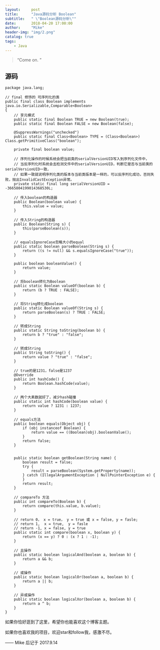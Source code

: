 ```yaml
---
layout:     post
title:      "Java源码分析 Boolean"
subtitle:   " \"Boolean源码分析\""
date:       2018-04-20 17:00:00
author:     "Mike"
header-img: "img/2.png"
catalog: true
tags:
    - Java
---
```


> “Come on. ”

## 源码
    package java.lang;

	// final 修饰的 可序列化的类
	public final class Boolean implements java.io.Serializable,Comparable<Boolean>
	{
	    // 享元模式    
	    public static final Boolean TRUE = new Boolean(true);
	    public static final Boolean FALSE = new Boolean(false);
	
	    @SuppressWarnings("unchecked")
	    public static final Class<Boolean> TYPE = (Class<Boolean>) Class.getPrimitiveClass("boolean");
	    
	    private final boolean value;
	
	    // 序列化操作的时候系统会把当前类的serialVersionUID写入到序列化文件中，
	    // 当反序列化时系统会去检测文件中的serialVersionUID，判断它是否与当前类的serialVersionUID一致，
	    // 如果一致就说明序列化类的版本与当前类版本是一样的，可以反序列化成功，否则失败，抛出InvalidCastException异常。
	    private static final long serialVersionUID = -3665804199014368530L;
	
	    // 传入boolean的构造器
	    public Boolean(boolean value) {
	        this.value = value;
	    }
	
	    // 传入String的构造器
	    public Boolean(String s) {
	        this(parseBoolean(s));
	    }
	
	    // equalsIgnoreCase忽略大小的equal
	    public static boolean parseBoolean(String s) {
	        return ((s != null) && s.equalsIgnoreCase("true"));
	    }
	
	    public boolean booleanValue() {
	        return value;
	    }
	
	    // 将boolean转化为Boolean
	    public static Boolean valueOf(boolean b) {
	        return (b ? TRUE : FALSE);
	    }
	
	    // 将String转化成boolean
	    public static Boolean valueOf(String s) {
	        return parseBoolean(s) ? TRUE : FALSE;
	    }
	
	    // 转成String
	    public static String toString(boolean b) {
	        return b ? "true" : "false";
	    }
	
	    // 转成String
	    public String toString() {
	        return value ? "true" : "false";
	    }
	
	    // true的是1231，false是1237
	    @Override
	    public int hashCode() {
	        return Boolean.hashCode(value);
	    }
	
	    // 两个大素数就好了，减少hash碰撞
	    public static int hashCode(boolean value) {
	        return value ? 1231 : 1237;
	    }
	
	    // equals方法
	    public boolean equals(Object obj) {
	        if (obj instanceof Boolean) {
	            return value == ((Boolean)obj).booleanValue();
	        }
	        return false;
	    }
	
	
	    public static boolean getBoolean(String name) {
	        boolean result = false;
	        try {
	            result = parseBoolean(System.getProperty(name));
	        } catch (IllegalArgumentException | NullPointerException e) {
	        }
	        return result;
	    }
	
	    // compareTo 方法
	    public int compareTo(Boolean b) {
	        return compare(this.value, b.value);
	    }
	
	    // return 0， x = true， y = true 或 x = false, y = fasle;
	    // return 1,  x = true,  y = fasle
	    // return -1, x = false, y = true
	    public static int compare(boolean x, boolean y) {
	        return (x == y) ? 0 : (x ? 1 : -1);
	    }
	
	    // 且操作
	    public static boolean logicalAnd(boolean a, boolean b) {
	        return a && b;
	    }
	
	    // 或操作
	    public static boolean logicalOr(boolean a, boolean b) {
	        return a || b;
	    }
	
	    // 异或操作
	    public static boolean logicalXor(boolean a, boolean b) {
	        return a ^ b;
	    }
	}






如果你恰好逛到了这里，希望你也能喜欢这个博客主题。

如果你也喜欢我的项目，欢迎star和follow我，感激不尽。

—— Mike 后记于 2017.9.14